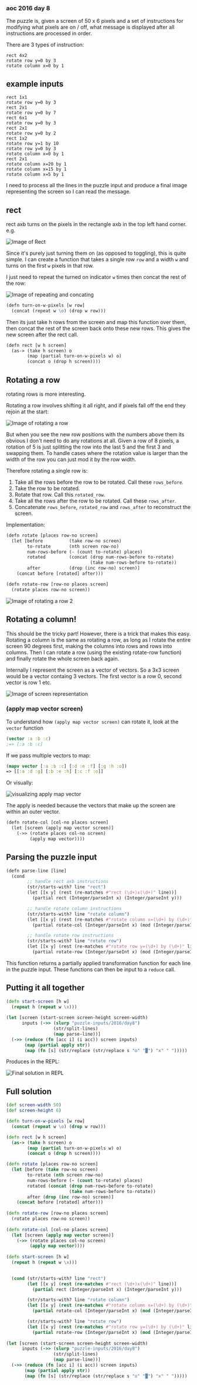 ### aoc 2016 day 8

The puzzle is, given a screen of 50 x 6 pixels and a set of instructions for modifying what pixels are on / off, what message is displayed after all instructions are processed in order.

There are 3 types of instruction:

```
rect 4x2
rotate row y=0 by 3
rotate column x=0 by 1
```

## example inputs

```
rect 1x1
rotate row y=0 by 3
rect 2x1
rotate row y=0 by 7
rect 6x1
rotate row y=0 by 3
rect 2x1
rotate row y=0 by 2
rect 1x2
rotate row y=1 by 10
rotate row y=0 by 3
rotate column x=0 by 1
rect 2x1
rotate column x=20 by 1
rotate column x=15 by 1
rotate column x=5 by 1
```

I need to process all the lines in the puzzle input and produce a final image representing the screen so I can read the message.

## rect

rect axb turns on the pixels in the rectangle axb in the top left hand corner. e.g.

![Image of Rect](https://github.com/stuartstein777/solution-notes/blob/main/fig1.png)

Since it's purely just turning them on (as opposed to toggling), this is quite simple. I can create a function that takes a single row `row` and a width `w` and turns on the first `w` pixels in that row.

I just need to repeat the turned on indicator `w` times then concat the rest of the row:

![Image of repeating and concating](https://github.com/stuartstein777/solution-notes/blob/main/fig2.png)


```clojure
(defn turn-on-w-pixels [w row]
  (concat (repeat w \o) (drop w row)))
```

Then its just take h rows from the screen and map this function over them, then concat the rest of the screen back onto these new rows. This gives the new screen after the rect call.

```clojure
(defn rect [w h screen]
  (as-> (take h screen) o
        (map (partial turn-on-w-pixels w) o)
        (concat o (drop h screen))))
```

## Rotating a row

rotating rows is more interesting.

Rotating a row involves shifting it all right, and if pixels fall off the end they rejoin at the start:

![Image of rotating a row](https://github.com/stuartstein777/solution-notes/blob/main/fig3.png)


But when you see the new row positions with the numbers above them its obvious I don't need to do any rotations at all.
Given a row of 8 pixels, a rotation of 5 is just splitting the row into the last 5 and the first 3 and swapping them.
To handle cases where the rotation value is larger than the width of the row you can just mod it by the row width.

Therefore rotating a single row is:

1) Take all the rows before the row to be rotated. Call these `rows_before`.
2) Take the row to be rotated.
3) Rotate that row. Call this `rotated_row`.
4) Take all the rows after the row to be rotated. Call these `rows_after`.
5) Concatenate `rows_before`, `rotated_row` and `rows_after` to reconstruct the screen.

Implementation:
```clojure
(defn rotate [places row-no screen]
  (let [before          (take row-no screen)
        to-rotate       (nth screen row-no)
        num-rows-before (- (count to-rotate) places)
        rotated         (concat (drop num-rows-before to-rotate)
                                (take num-rows-before to-rotate))
        after           (drop (inc row-no) screen)]
    (concat before [rotated] after)))
```

```clojure
(defn rotate-row [row-no places screen]
  (rotate places row-no screen))
```

![Image of rotating a row 2](https://github.com/stuartstein777/solution-notes/blob/main/fig4.png)


## Rotating a column!

This should be the tricky part! However, there is a trick that makes this easy.
Rotating a column is the same as rotating a row, as long as I rotate the entire screen 90 degrees first, making the columns into rows and rows into columns. Then I can rotate a row (using the existing rotate-row function) and finally rotate the whole screen back again.

Internally I represent the screen as a vector of vectors. So a 3x3 screen would be a vector containg 3 vectors.
The first vector is a row 0, second vector is row 1 etc.

![Image of screen representation](https://github.com/stuartstein777/solution-notes/blob/main/fig5.png)

### (apply map vector screen)


To understand how `(apply map vector screen)` can rotate it, look at the `vector` function

```clojure
(vector :a :b :c)
;=> [:a :b :c]

```

If we pass multiple vectors to map:

```clojure
(mapv vector [:a :b :c] [:d :e :f] [:g :h :o])
=> [[:a :d :g] [:b :e :h] [:c :f :o]]
```

Or visually:

![visualizing apply map vector](https://github.com/stuartstein777/solution-notes/blob/main/fig7.png)


The apply is needed because the vectors that make up the screen are within an outer vector.


```clojure
(defn rotate-col [col-no places screen]
  (let [screen (apply map vector screen)]
    (->> (rotate places col-no screen)
         (apply map vector))))
```


## Parsing the puzzle input

```clojure
(defn parse-line [line]
  (cond 
        ;; handle rect axb instructions
        (str/starts-with? line "rect")
        (let [[x y] (rest (re-matches #"rect (\d+)x(\d+)" line))]
          (partial rect (Integer/parseInt x) (Integer/parseInt y)))

        ;; handle rotate column instructions
        (str/starts-with? line "rotate column")
        (let [[x y] (rest (re-matches #"rotate column x=(\d+) by (\d+)" line))]
          (partial rotate-col (Integer/parseInt x) (mod (Integer/parseInt y) screen-width)))

        ;; handle rotate row instructions
        (str/starts-with? line "rotate row")
        (let [[x y] (rest (re-matches #"rotate row y=(\d+) by (\d+)" line))]
          (partial rotate-row (Integer/parseInt x) (mod (Integer/parseInt y) screen-width)))))
```

This function returns a partially applied transformation function for each line in the puzzle input. These functions can then be input to a `reduce` call.

## Putting it all together

```clojure
(defn start-screen [h w]
  (repeat h (repeat w \x)))
  
(let [screen (start-screen screen-height screen-width)
      inputs (->> (slurp "puzzle-inputs/2016/day8")
                  (str/split-lines)
                  (map parse-line))]
  (->> (reduce (fn [acc i] (i acc)) screen inputs)
       (map (partial apply str))
       (map (fn [s] (str/replace (str/replace s "o" "▓") "x" " ")))))
```

Produces in the REPL:

![Final solution in REPL](https://github.com/stuartstein777/solution-notes/blob/main/fig8.png)


## Full solution

```clojure
(def screen-width 50)
(def screen-height 6)

(defn turn-on-w-pixels [w row]
  (concat (repeat w \o) (drop w row)))

(defn rect [w h screen]
  (as-> (take h screen) o
        (map (partial turn-on-w-pixels w) o)
        (concat o (drop h screen))))

(defn rotate [places row-no screen]
  (let [before (take row-no screen)
        to-rotate (nth screen row-no)
        num-rows-before (- (count to-rotate) places)
        rotated (concat (drop num-rows-before to-rotate)
                        (take num-rows-before to-rotate))
        after (drop (inc row-no) screen)]
    (concat before [rotated] after)))
    
(defn rotate-row [row-no places screen]
  (rotate places row-no screen))
  
(defn rotate-col [col-no places screen]
  (let [screen (apply map vector screen)]
    (->> (rotate places col-no screen)
         (apply map vector))))
         
(defn start-screen [h w]
  (repeat h (repeat w \x)))
  

  (cond (str/starts-with? line "rect")
        (let [[x y] (rest (re-matches #"rect (\d+)x(\d+)" line))]
          (partial rect (Integer/parseInt x) (Integer/parseInt y)))

        (str/starts-with? line "rotate column")
        (let [[x y] (rest (re-matches #"rotate column x=(\d+) by (\d+)" line))]
          (partial rotate-col (Integer/parseInt x) (mod (Integer/parseInt y) screen-width)))

        (str/starts-with? line "rotate row")
        (let [[x y] (rest (re-matches #"rotate row y=(\d+) by (\d+)" line))]
          (partial rotate-row (Integer/parseInt x) (mod (Integer/parseInt y) screen-width)))))
          
(let [screen (start-screen screen-height screen-width)
      inputs (->> (slurp "puzzle-inputs/2016/day8")
                  (str/split-lines)
                  (map parse-line))]
  (->> (reduce (fn [acc i] (i acc)) screen inputs)
       (map (partial apply str))
       (map (fn [s] (str/replace (str/replace s "o" "▓") "x" " ")))))
```
